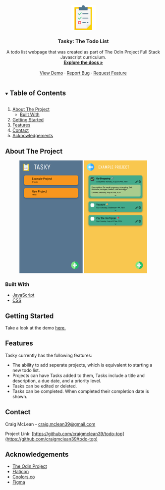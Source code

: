 <!--
*** Thanks for checking out the Best-README-Template. If you have a suggestion
*** that would make this better, please fork the repo and create a pull request
*** or simply open an issue with the tag "enhancement".
*** Thanks again! Now go create something AMAZING! :D
***
***
***
*** To avoid retyping too much info. Do a search and replace for the following:
*** craigmclean39, todo-top, twitter_handle, craig.mclean39@gmail.com, Tasky: The Todo List, A Todo list web app that is part of The Odin Project Full Stack Javascript curriculum.
-->

<!-- PROJECT SHIELDS -->
<!--
*** I'm using markdown "reference style" links for readability.
*** Reference links are enclosed in brackets [ ] instead of parentheses ( ).
*** See the bottom of this document for the declaration of the reference variables
*** for contributors-url, forks-url, etc. This is an optional, concise syntax you may use.
*** https://www.markdownguide.org/basic-syntax/#reference-style-links
-->
<!-- [![Contributors][contributors-shield]][contributors-url]
[![Forks][forks-shield]][forks-url]
[![Stargazers][stars-shield]][stars-url]
[![Issues][issues-shield]][issues-url]
[![MIT License][license-shield]][license-url]
[![LinkedIn][linkedin-shield]][linkedin-url] -->

<!-- PROJECT LOGO -->
<br />
<p align="center">
  <a href="https://github.com/craigmclean39/todo-top">
    <img src="src/media/logo.svg" alt="Logo" width="80" height="80">
  </a>

  <h3 align="center">Tasky: The Todo List</h3>

  <p align="center">
    A todo list webpage that was created as part of The Odin Project Full Stack Javascript curriculum.
    <br />
    <a href="https://github.com/craigmclean39/todo-top"><strong>Explore the docs »</strong></a>
    <br />
    <br />
    <a href="https://craigmclean39.github.io/todo-top/">View Demo</a>
    ·
    <a href="https://github.com/craigmclean39/todo-top/issues">Report Bug</a>
    ·
    <a href="https://github.com/craigmclean39/todo-top/issues">Request Feature</a>
  </p>
</p>

<!-- TABLE OF CONTENTS -->
<details open="open">
  <summary><h2 style="display: inline-block">Table of Contents</h2></summary>
  <ol>
    <li>
      <a href="#about-the-project">About The Project</a>
      <ul>
        <li><a href="#built-with">Built With</a></li>
      </ul>
    </li>
    <li>
      <a href="#getting-started">Getting Started</a>
    </li>
    <li><a href="#features">Features</a></li>
    <li><a href="#contact">Contact</a></li>
    <li><a href="#acknowledgements">Acknowledgements</a></li>
  </ol>
</details>

<!-- ABOUT THE PROJECT -->

## About The Project

<p align="center">
<img src="images/example1.png" alt="Logo" width="204" height="364">
<img src="images/example2.png" alt="Logo" width="204" height="364">
</p>

### Built With

- [JavaScript](https://developer.mozilla.org/en-US/docs/Web/JavaScript)
- [CSS](https://developer.mozilla.org/en-US/docs/Web/CSS)

<!-- GETTING STARTED -->

## Getting Started

Take a look at the demo <a href="https://craigmclean39.github.io/todo-top/">here.</a>

<!-- USAGE EXAMPLES -->

## Features

Tasky currently has the following features:

- The ability to add seperate projects, which is equivalent to starting a new todo list.
- Projects can have Tasks added to them, Tasks include a title and description, a due date, and a priority level.
- Tasks can be edited or deleted.
- Tasks can be completed. When completed their completion date is shown.

<!-- CONTACT -->

## Contact

Craig McLean - craig.mclean39@gmail.com

Project Link: [https://github.com/craigmclean39/todo-top](https://github.com/craigmclean39/todo-top)

<!-- ACKNOWLEDGEMENTS -->

## Acknowledgements

- [The Odin Project](https://www.theodinproject.com/)
- [Flaticon](https://www.flaticon.com/)
- [Coolors.co](https://coolors.co/)
- [Figma](https://www.figma.com/)
